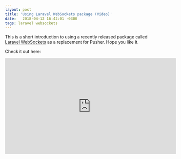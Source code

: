 ```yaml
---
layout: post
title: 'Using Laravel WebSockets package (Video)'
date:   2018-04-12 16:42:01 -0300
tags: laravel websockets
---
```


This is a short introduction to using a recently released package called [Laravel WebSockets](https://docs.beyondco.de/laravel-websockets/) as a replacement for Pusher. Hope you like it.

Check it out here:

<center>
  <iframe width="560" height="315" src="https://www.youtube.com/embed/GtphrhnFwZQ" frameborder="0" allow="accelerometer; autoplay; encrypted-media; gyroscope; picture-in-picture" allowfullscreen></iframe>
</center>